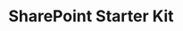 ---
title: "SharePoint Starter Kit"
description: "Dive into the SharePoint Starter Kit for a hands-on experience with SPFx web parts, extensions, and more. Ideal for SharePoint Online, it offers a range of practical components -- complete with PnP PowerShell provisioning! Use it as a real-world example and inspiration for your own development projects."
externalLink: "https://github.com/SharePoint/sp-starter-kit"
image: "images/samples-background-starter-kit.webp"
---